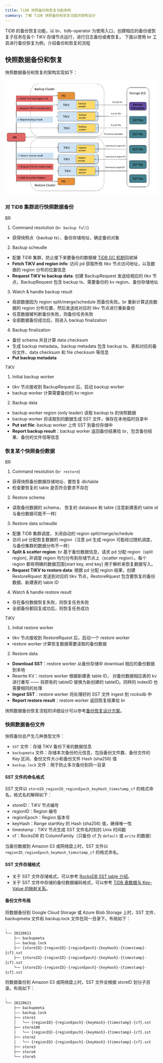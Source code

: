 ```yaml
---
title: TiDB 快照备份和恢复功能架构
summary: 了解 TiDB 快照备份和恢复功能的架构设计
---
```


TiDB 的备份恢复功能，以 br、tidb-operator 为使用入口，创建相应的备份或恢复子任务在各个 TiKV 存储节点运行，进行日志备份或者恢复。 下面以使用 br 工具进行备份恢复为例，介绍备份和恢复的流程

## 快照数据备份和恢复

快照数据备份和恢复的架构实现如下：

![BR snapshot backup and restore architecture](/media/br/br-snapshot-arch.png)

### 对 TiDB 集群进行快照数据备份

BR 
  1. Command resolution (`br backup full`)
  - 获得快照点（backup ts）、备份存储地址，确定备份对象

  2. Backup scheudle
  - 配置 TiDB 集群，防止接下来要备份的数据被 [TiDB GC 机制](/garbage-collection-overview.md)回收掉
  - **Fetch TiKV and region info**: 访问 pd 获取所有 tikv 节点访问地址，以及数据的 region 分布的位置信息
  - **Request TiKV to backup data**: 创建 BackupRequest 发送给相应的 tikv 节点，BackupRequest 包含 backup ts、需要备份的 kv region、备份存储地址

  3. Watch & handle backup result
  - 局部数据因为 region split/merge/schedule 而备份失败。br 重新计算这些数据的 region 分布位置，然后发送给对应的 tikv 节点进行重新备份
  - 任意数据被判断备份失败，则备份任务失败
  - 全部数据备份成功后，则进入 backup finalization

  4. Backup finalization
  - 备份 schema 并且计算 data checksum
  - 生成 backup metadata。backup metadata 包含 backup ts、表和对应的备份文件、data checksum 和 file checksum 等信息
  - **Put backup metadata**

TiKV
  1. Initial backup worker 
  - tikv 节点接收到 BackupRequest 后，启动 backup worker
  - backup worker 计算需要备份的 kv region

  2. Backup data
  - backup worker region (only leader) 读取 backup ts 的快照数据
  - backup worker 将读取到的数据生成 SST 文件，保存在本地临时目录中
  - **Put sst file**: backup worker 上传 SST 到备份存储中
  - **Report backup result**：backup worker 返回备份结果给 br，包含备份结果、备份的文件信等信息

### 恢复某个快照备份数据

BR 
1. Command resolution (`br restore`)
  - 获得快照备份数据存储地址、要恢复 db/table
  - 检查要恢复的 table 是否符合要求不存在

2. Restore schema
  -  读取备份数据的 schema， 恢复的 database 和 table (注意新建表的 table id 与备份数据可能不一样)

3. Restore data scheudle
  - 配置 TiDB 集群调度，关闭自动的 region split/merge/schedule
  - 访问 pd 分配恢复数据的 region（注意 pd 生成 region 可能经过随机调度，与备份集群的数据分布不一样）
  - **Split & scatter region**: br 基于备份数据信息，请求 pd 分配 region（split region), 并调度 region 均匀分布到存储节点上（scatter region）。每个 region 都有明确的数据范围[start key, end key] 用于解析来恢复数据写入。
  - **Request TiKV to restore data**: 根据 pd 分配 region 结果，创建 RestoreRquest 发送到对应的 tikv 节点，RestoreRquest 包含要恢复的备份数据、新建表的 table ID

4. Watch & handle restore result
  - 存在备份数据恢复失败，则恢复任务失败
  - 全部备份都回复成功后，则恢复任务成功

TiKV

1. Initial restore worker 
  - tikv 节点接收到 RestoreRquest 后，启动一个 restore worker
  - restore worker 计算恢复数据需要读取的备份数据

2. Restore data
  - **Download SST**：restore worker 从备份存储中 download 相应的备份数据到本地
  - Rewrite KV：restore worker 根据新建表 table ID， 对备份数据相应表的 kv 进行重写 —— 将原有的 tableID 替换为新创建的 tableID。同样的 indexID 也需要相同的处理
  - **Ingest SST**：restore worker 将处理好的 SST 文件 ingest 到 rocksdb 中
  - **Report restore result**：restore worker 返回恢复结果给 br

快照数据备份恢复流程的详细设计可以参考[备份恢复设计方案](https://github.com/pingcap/tidb/blob/master/br/docs/cn/2019-08-05-new-design-of-backup-restore.md)。

### 快照数据备份文件

快照备份会产生几种类型文件：

- `SST` 文件：存储 TiKV 备份下来的数据信息
- `backupmeta` 文件：存储本次备份的元信息，包括备份文件数、备份文件的 Key 区间、备份文件大小和备份文件 Hash (sha256) 值
- `backup.lock` 文件：用于防止多次备份到同一目录

#### SST 文件的命名格式

SST 文件以 `storeID_regionID_regionEpoch_keyHash_timestamp_cf` 的格式命名。格式名的解释如下：

- storeID：TiKV 节点编号
- regionID：Region 编号
- regionEpoch：Region 版本号
- keyHash：Range startKey 的 Hash (sha256) 值，确保唯一性
- timestamp：TiKV 节点生成 SST 文件名时刻的 Unix 时间戳
- cf：RocksDB 的 ColumnFamily（只备份 cf 为 `default` 或 `write` 的数据）

当备份数据到 Amazon S3 或网络盘上时，SST 文件以 `regionID_regionEpoch_keyHash_timestamp_cf` 的格式命名。

#### SST 文件存储格式

- 关于 SST 文件存储格式，可以参考 [RocksDB SST table 介绍](https://github.com/facebook/rocksdb/wiki/Rocksdb-BlockBasedTable-Format)。
- 关于 SST 文件中存储的备份数据编码格式，可以参考 [TiDB 表数据与 Key-Value 的映射关系](/tidb-computing.md#表数据与-key-value-的映射关系)。

#### 备份文件布局

将数据备份到 Google Cloud Storage 或 Azure Blob Storage 上时，SST 文件、 backupmeta 文件和 backup.lock 文件在同一目录下。布局如下：

```
.
└── 20220621
    ├── backupmeta
    |—— backup.lock
    ├── {storeID}-{regionID}-{regionEpoch}-{keyHash}-{timestamp}-{cf}.sst
    ├── {storeID}-{regionID}-{regionEpoch}-{keyHash}-{timestamp}-{cf}.sst
    └── {storeID}-{regionID}-{regionEpoch}-{keyHash}-{timestamp}-{cf}.sst
```

将数据备份到 Amazon S3 或网络盘上时，SST 文件会根据 storeID 划分子目录。布局如下：

```
.
└── 20220621
    ├── backupmeta
    |—— backup.lock
    ├── store1
    │   └── {regionID}-{regionEpoch}-{keyHash}-{timestamp}-{cf}.sst
    ├── store100
    │   └── {regionID}-{regionEpoch}-{keyHash}-{timestamp}-{cf}.sst
    ├── store2
    │   └── {regionID}-{regionEpoch}-{keyHash}-{timestamp}-{cf}.sst
    ├── store3
    ├── store4
    └── store5
```
